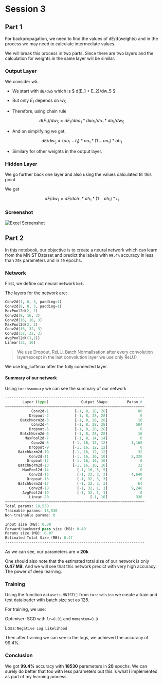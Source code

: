 # Session 3

## Part 1

For backpropagation, we need to find the values of dE/d(weights) and in the process we may need to calculate intermediate values.

We will break this process in two parts. Since there are two layers and the calculation for weights in the same layer will be similar.

### Output Layer

We consider w5.

- We start with `dE/dw5` which is
$
    d(E_1 + E_2)/dw_5
$

- But only $E_1$ depends on $w_5$

- Therefore, using chain rule

$$
d(E_1)/dw_5 = dE_1/dao_1 * dao_1/do_1 * do_1/dw_5
$$

- And on simplifying we get,

$$
dE/dw_5 = (ao_1-t_1) * ao_1 * (1-ao_1) * ah_1
$$

- Similary for other weights in the output layer.

### Hidden Layer

We go further back one layer and also using the values calculated till this point.

We get

$$
dE/dw_1 = dE/dah_1 * ah_1 * (1-ah_1) *i_1
$$

### Screenshot

![Excel Screenshot](/excel-table.png)

## Part 2

In [this](https://github.com/SyedMa3/eva8/blob/main/S3/session_3.ipynb) notebook, our objective is to create a neural network which can learn from the MNIST Dataset and predict the labels with `99.4%` accuracy in less than `20k` parameters and in `20` epochs.

### Network

First, we define out neural network `Net`.

The layers for the network are:

```python
Conv2d(1, 8, 3, padding=1)
Conv2d(8, 8, 3, padding=1)
MaxPool2d(2, 2)
Conv2d(8, 16, 3)
Conv2d(16, 16, 3)
MaxPool2d(2, 2)
Conv2d(16, 32, 3)
Conv2d(32, 32, 3)
AvgPool2d((1,1))
Linear(32, 10)
```

> We use Dropout, ReLU, Batch Normalisation after every convolution layer(except in the last convolution layer we use only ReLU)

We use log_softmax after the fully connected layer.

#### Summary of our network

Using `torchsummary` we can see the summary of our network

```python
----------------------------------------------------------------
        Layer (type)               Output Shape         Param #
================================================================
            Conv2d-1            [-1, 8, 28, 28]              80
           Dropout-2            [-1, 8, 28, 28]               0
       BatchNorm2d-3            [-1, 8, 28, 28]              16
            Conv2d-4            [-1, 8, 28, 28]             584
           Dropout-5            [-1, 8, 28, 28]               0
       BatchNorm2d-6            [-1, 8, 28, 28]              16
         MaxPool2d-7            [-1, 8, 14, 14]               0
            Conv2d-8           [-1, 16, 12, 12]           1,168
           Dropout-9           [-1, 16, 12, 12]               0
      BatchNorm2d-10           [-1, 16, 12, 12]              32
           Conv2d-11           [-1, 16, 10, 10]           2,320
          Dropout-12           [-1, 16, 10, 10]               0
      BatchNorm2d-13           [-1, 16, 10, 10]              32
        MaxPool2d-14             [-1, 16, 5, 5]               0
           Conv2d-15             [-1, 32, 3, 3]           4,640
          Dropout-16             [-1, 32, 3, 3]               0
      BatchNorm2d-17             [-1, 32, 3, 3]              64
           Conv2d-18             [-1, 32, 1, 1]           9,248
        AvgPool2d-19             [-1, 32, 1, 1]               0
           Linear-20                   [-1, 10]             330
================================================================
Total params: 18,530
Trainable params: 18,530
Non-trainable params: 0
----------------------------------------------------------------
Input size (MB): 0.00
Forward/backward pass size (MB): 0.40
Params size (MB): 0.07
Estimated Total Size (MB): 0.47
----------------------------------------------------------------
```

As we can see, our parameters are **< 20k**.

One should also note that the estimated total size of our network is only **0.47 MB**. And we will see that this network predict with very high accuracy. The power of deep learning.

### Training

Using the function `datasets.MNIST()` from `torchvision` we create a train and test dataloader with batch size set as 128.

For training, we use:

Optimiser: SGD with `lr=0.01` and `momentum=0.9`

Loss: `Negative Log Likelihood`

Then after training we can see in the logs, we achieved the accuracy of 99.4%.

### Conclusion

We got **99.4%** accuracy with **18530** parameters in **20** epochs. We can surely do better that too with less parameters but this is what I implemented as part of my learning process.
